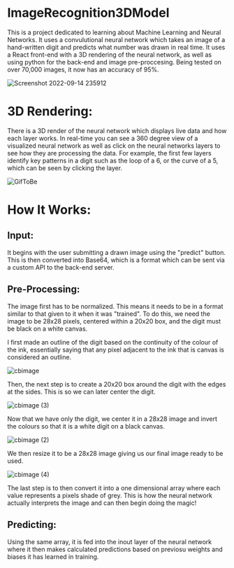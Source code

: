 # ImageRecognition3DModel

This is a project dedicated to learning about Machine Learning and Neural Networks. It uses a convulutional neural network which takes an image of a hand-written digit and predicts what number was drawn in real time. It uses a React front-end with a 3D 
rendering of the neural network, as well as using python for the back-end and image pre-proccesing. Being tested on over 70,000 images, it now has an accuracy of 95%.  

![Screenshot 2022-09-14 235912](https://user-images.githubusercontent.com/72901647/190310857-0578346e-decb-4319-953b-60fde675994f.png)


# 3D Rendering:
There is a 3D render of the neural network which displays live data and how each layer works. In real-time you can see a 360 degree view of a visualized neural network as 
well as click on the neural networks layers to see how they are processing the data. For example, the first few layers identify key patterns in a digit such as the loop of a 6,
or the curve of a 5, which can be seen by clicking the layer.

![GifToBe](https://user-images.githubusercontent.com/72901647/190312705-46ac35a9-808a-4b07-87fa-ec6e5592feb3.gif)

# How It Works:
## Input:
It begins with the user submitting a drawn image using the "predict" button. This is then converted into Base64, which is a format which can be sent via a custom API to the back-end server.




## Pre-Processing:
The image first has to be normalized. This means it needs to be in a format similar to that given to it when it was "trained". To do this, we need the image to be 28x28 pixels, centered within a 20x20 box, and the digit must be black on a white canvas.

I first made an outline of the digit based on the continuity of the colour of the ink, essentially saying that any pixel adjacent to the ink that is canvas is considered an outline.

![cbimage](https://user-images.githubusercontent.com/72901647/190309234-871877c9-2db5-470f-bec9-48765fd92645.png)

Then, the next step is to create a 20x20 box around the digit with the edges at the sides. This is so we can later center the digit.

![cbimage (3)](https://user-images.githubusercontent.com/72901647/190310178-587d35ab-6d3f-4d75-ad3e-8a1632de34df.png)


Now that we have only the digit, we center it in a 28x28 image and invert the colours so that it is a white digit on a black canvas.

![cbimage (2)](https://user-images.githubusercontent.com/72901647/190310094-20b12752-3085-4303-b10c-18dc818184a5.png)

We then resize it to be a 28x28 image giving us our final image ready to be used.

![cbimage (4)](https://user-images.githubusercontent.com/72901647/190310306-959cc148-991c-4332-b11b-52ba221e786d.png)

The last step is to then convert it into a one dimensional array where each value represents a pixels shade of grey. This is how the neural network actually interprets the image and can then begin doing the magic!



## Predicting:

Using the same array, it is fed into the inout layer of the neural network where it then makes calculated predictions based on previosu weights and biases it has learned in training.


